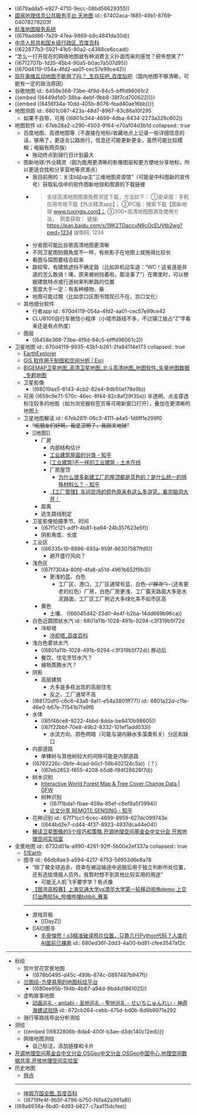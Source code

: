 - ((679adda5-e927-4710-9ecc-08bd56629355))
- [国家地理信息公共服务平台 天地图](https://www.tianditu.gov.cn/)
  id:: 67402aca-1885-49b1-8769-04078278203f
- [标准地图服务系统](http://bzdt.ch.mnr.gov.cn/index.html)
- ((679add86-7a29-47ea-9869-b9c4841da30d))
- [中华人民共和国乡级行政区_百度百科](https://baike.baidu.com/item/%E4%B8%AD%E5%8D%8E%E4%BA%BA%E6%B0%91%E5%85%B1%E5%92%8C%E5%9B%BD%E4%B9%A1%E7%BA%A7%E8%A1%8C%E6%94%BF%E5%8C%BA/62589525?fromtitle=%E4%B9%A1%E7%BA%A7%E8%A1%8C%E6%94%BF%E5%8C%BA&fromid=8466613)
- ((622877b3-5921-41b5-80a2-c4388ce6ccad))
- “怎么一打开现在的网络地图就有种消费主义扑面而来的感觉？把爷想笑了”
- ((6712707b-1d35-45b4-90a5-b0ac7a507d95))
- ((670d4119-054a-4fd2-aa01-cec57e99ce42))
- [现在奥维互动地图不能用了吗？_生存狂吧_百度贴吧](https://tieba.baidu.com/p/7203707901)（国内地图不够清晰，可能有一定的政治原因）
- 谷歌地图
  id:: 6458e368-73be-4f9d-94c5-bfffd96061c2
- {{embed ((6449d1d0-38ba-4ebf-9bb8-38f7cd700622))}}
- {{embed ((6456f34a-10dd-405b-8076-fead40ae16bb))}}
- 地图测距
  id:: 6801c087-423a-48d7-8967-83c86a10f295
	- 如果不自带，可用 ((6801c344-4699-4dba-8434-2273a328c602))
- 地图软件
  id:: 67eb28a2-c290-4503-9164-e70af04d3b1d
  collapsed:: true
	- 百度地图、高德地图等（不直接在地标/收藏地点上记录一些详细信息的话，够用了，更适合公路旅行，信息还可能更新更全，虽然可能比较模糊；电脑有网页版）
		- 拖动终点到骑行日计划最大
	- 图新地球/外业精灵（因为能用更清晰的影像图层和更方便地分享地标，所以更适合找和分享营地等资源点）
		- 我目前用的：关注b站up主“三维地图资源馆”（可能是中科图新的宣传号）获取私信中的软件图新地球和图源的下载链接
		- >全球高清地图图源免费浏览下载，方法如下：
		  ①安卓版：手机应用市场下载【外业精灵app】；
		  ②PC版：搜索下载【图新地球 www.tuxingis.com】；
		  ③300+高清地图图源及使用方法，  网盘获取：
		  链接: https://pan.baidu.com/s/19K2TDaccuN9cOcEUVtb2wg?pwd=1234 提取码: 1234
		- 分省图可能比谷歌高清地图更清晰
		- 不同卫星图拍摄角度不一样，有些影子在地图上就拖得比较长
		- 看图与探图要结合起来
		- 路较窄、有建筑遮挡不确定路（比如非机动车道：“WC！这省道是并道的怎么敢骑！噢，原来被树挡着啦，那没事了”）在哪里时，可以根据建筑特点或行道树来判断路的位置
		- 宽度大于一定：有各种植物、柴
		- 地图可能过期（比如京口区图书馆现已不在，京口文化）
	- 其他细分软件
		- 行者app
		  id:: 670d4119-054a-4fd2-aa01-cec57e99ce42
		- CLUB100自行车微信小程序（小城市路线不多，不过镇江独占“Z”字看来还是有点热度）
	- 图层
		- ((6458e368-73be-4f9d-94c5-bfffd96061c2))
- 卫星地图
  id:: 670d4119-9935-43b1-b261-2fa84114e173
  collapsed:: true
	- [EarthExplorer](https://earthexplorer.usgs.gov/)
	- [GIS 软件用于制图和空间分析 | Esri](https://www.esri.com/zh-cn/home)
	- [BIGEMAP卫星地图_高清卫星地图_北斗高清地图_地图软件_矢量地图数据_专题地图](http://www.bigemap.com/)
	- 卫星影像
		- ((68019aa5-8143-4cb2-82e4-9db50ef78e9b))
	- 可用 ((659c9e71-570c-46ec-8f44-82c8af29f35e)) 半透明、点击穿透标注较多的地图（如为浏览器标签页等可用新窗口打开），叠加在更清晰的地图上
	- 卫星地图解读
	  id:: 67eb281f-06c3-4111-a4a5-1d6ff1e299f0
		- ~~“呃朋友们好啊，我是卫明子，我刚来地球”~~
		- [[地图]]
			- 厂房
				- 内部结构估计
				- [工业建筑屋面的分类 - 知乎](https://zhuanlan.zhihu.com/p/572896644)
				- [[工业建筑]不一样的工业建筑 - 土木在线](https://bbs.co188.com/thread-10490899-1-1.html)
				- 厂房屋顶
					- [为什么很多新建工厂的屋顶都是蓝色的？是什么统一的特殊材料么？ - 知乎](https://www.zhihu.com/question/19564772)
				- [【工厂管理】车间现场的颜色原来有这么多讲究，看完脑洞大开！](https://www.sohu.com/a/194846994_249530)
			- 距离
			- 逃生路线制定
		- 卫星影像拍摄季节、时间
			- ((67f1c121-adf1-4b81-ba94-24b357623e5f))
			- 阴影角度、长度
		- 工业区
			- ((66335c19-8996-493a-959f-86307587ffd5))
				- 避开盛行风向？
		- 浅色区
			- ((67f7304a-80f6-4fa8-a51d-4961b652f9b3))
				- 更浅的蓝、白色
					- 工厂区、港口，工厂区通常有蓝、白色~~（“胖次”）~~（还有更老的红色）厂房，白色厂房更浅，工厂露天路面大多是水泥路面，工厂区工厂附近大多绿化率不如市区高
			- 黄色
				- 土壤、 ((68045d42-23d0-4e4f-b2ba-14dd669b96ca))
		- 白色近圆团状水汽
		  id:: 6801a11b-1028-491b-9294-c3f319b5f72d
			- 冷却塔
				- [冷却塔_百度百科](https://baike.baidu.com/item/%E5%86%B7%E5%8D%B4%E5%A1%94/265503)
		- 浅白色雾状水汽
			- ((6801a11b-1028-491b-9294-c3f319b5f72d)) 移动后
			- 餐饮、住宅烹饪水汽？
			- 植物蒸腾水汽？
		- 阴影
			- 高层建筑
				- 大多是多栋出现的高层住宅
				- 反之，工厂通常不高
		- ((68170df0-c6c6-43a8-8a11-e54a3801ff77))
		  id:: 6801a22d-c11e-46e0-b67e-71541b7fa9f6
		- 水体
			- ((65f46ce8-9222-4bbd-8dda-be8410b98605))
			- ((67f22bbf-70e8-49b2-8332-101ef1add033))
				- 水流方向、颜色明暗（可能与湖内静水多藻类有关）分区和缺口
		- 内部道路
			- 单棵树与其他树较大的间隙可能是内部道路
		- ((6782226c-0bfe-4cad-b0cf-56b402124c5a))（？）
			- ((67eb2853-f655-4208-b5d8-f94f28628f7d))
		- 树木识别
			- [Interactive World Forest Map & Tree Cover Change Data | GFW](https://www.globalforestwatch.org/map/)
			- 树种识别
				- ((67f1bda1-fbae-459a-85ef-c8ef8a5f3994))
				- [论文分享 REMOTE SENSING - 知乎](https://zhuanlan.zhihu.com/p/496681321)
		- 花种识别
		  id:: 67f71cc1-6cec-4699-8959-627dc099743e
			- ((644bd2e7-cd44-4f37-8923-4937dca44e04))
		- [解读卫星图像的5个技巧和策略 开源地理空间基金会中文分会 开放地理空间实验室](https://www.osgeo.cn/post/1905a)
- 全景地图
  id:: 6732d01a-a990-4261-92ff-5b00e2ef337a
  collapsed:: true
	- [51Earth](https://www.51earth.com/)
	- 图寻
	  id:: 66db8ae3-a594-4217-8753-56952d6e8a78
		- “除了被全球追杀、侥幸在被运输途中逃脱后用于独立判断所处位置，还有选拔情报人员外，我暂时想不到其他比较实用的用途”
			- 可能无人机飞手要学学？有点像
		- [【图寻高校赛】上海交通大学vs清华大学第一轮移动视角demo 上交打出两轮5k_哔哩哔哩bilibili_赛事](https://www.bilibili.com/video/BV1Hjiwe4Ejh)
		- ---
		- 游戏背板
			- [[DayZ]]
		- [[AI]]图寻
			- [毛骨悚然！o3精准破译照片位置，只靠几行Python代码？人类在AI面前已裸奔](https://mp.weixin.qq.com/s/TTqMKe5SnaYwgmPPL_mpew)
			  id:: 680ed36f-2dd3-4a00-bd81-cfee3547af2c
- ---
- 标绘
	- 赏叶赏花赏景地图
		- ((678b0495-d45c-499b-874c-0897487b947f))
	- [兰图绘-方便易用的地图标绘平台](https://www.ldmap.net/index.html)
		- ((680ee95b-194b-4b87-a94d-9bd4d1861025))
	- 虚构故事地图
		- [动画巡礼 - anitabi - 圣地巡礼 - 聖地巡礼 - せいちじゅんれい - 神奇海螺试验场](https://hk.anitabi.cn/)
		  id:: 672cb264-cebb-475d-bd0b-8d9b9971e292
	- 骑行等路线导出分析测绘
- 测绘
	- {{embed ((6832806b-8da4-400f-b3ae-d3dc140c12ed))}}
	- 网络地图测绘
		- 自己标注，添加链接和卡片
- [开源地理空间基金会中文分会,OSGeo中文分会,OSGeo中国中心,地理空间数据共享,开放地理空间实验室](https://www.osgeo.cn/)
- 历史地图
	- [特点](https://www.oldmapsonline.org/zh/project/features)
	- ---
	- [坤舆万国全图_百度百科](https://baike.baidu.com/item/%E5%9D%A4%E8%88%86%E4%B8%87%E5%9B%BD%E5%85%A8%E5%9B%BE/4311044)
	- ((6719fe4f-9b5f-4796-b750-f6fa42a991a8))
- ((68a6938a-6bd0-4d93-b827-c7aa115dcfee))